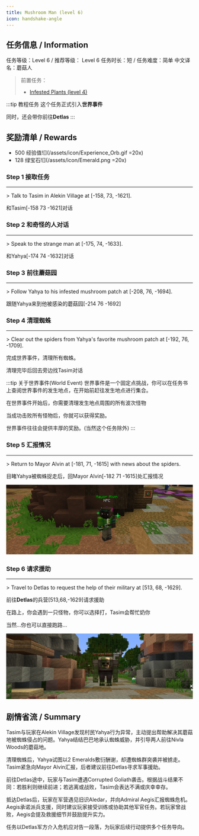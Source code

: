 ```yaml
---
title: Mushroom Man (level 6)
icon: handshake-angle
---
```


## 任务信息 / Information
任务等级：Level 6 / 推荐等级： Level 6
任务时长：短 / 任务难度：简单
中文译名：蘑菇人
>前置任务：
>+ [Infested Plants (level 4)](/quests/lvl1-10/level%204%20-%20infested%20plants.html)

:::tip 教程任务
这个任务正式引入**世界事件**

同时，还会带你前往**Detlas**
:::


## 奖励清单 / Rewards

+ 500 经验值![](/assets/icon/Experience_Orb.gif =20x) 
+ 128 绿宝石![](/assets/icon/Emerald.png =20x)

### Step 1 接取任务
---
\> Talk to Tasim in Alekin Village at [-158, 73, -1621].

和<NPC>Tasim</NPC><CC>[-158 73 -1621]</CC>对话

### Step 2 和奇怪的人对话
---
\>  Speak to the strange man at [-175, 74, -1633].

和<NPC>Yahya</NPC><CC>[-174 74 -1632]</CC>对话

### Step 3 前往蘑菇园
---
\> Follow Yahya to his infested mushroom patch at [-208, 76, -1694].

跟随<NPC>Yahya</NPC>来到他被感染的蘑菇园<CC>[-214 76 -1692]</CC>

### Step 4 清理蜘蛛
---
\> Clear out the spiders from Yahya's favorite mushroom patch at [-192, 76, -1709].

完成世界事件，清理所有蜘蛛。

清理完毕后回去旁边找<NPC>Tasim</NPC>对话

:::tip 关于世界事件(World Event)
世界事件是一个固定点挑战，你可以在任务书上查阅世界事件的发生地点，在开始前赶往发生地点进行集合。

在世界事件开始后，你需要清理发生地点周围的所有波次怪物

当成功击败所有怪物后，你就可以获得奖励。

世界事件往往会提供丰厚的奖励。(当然这个任务除外)
:::


### Step 5 汇报情况
---
\> Return to Mayor Alvin at [-181, 71, -1615] with news about the spiders.


目睹<NPC>Yahya</NPC>被蜘蛛捉走后，回<NPC>Mayor Alvin</NPC><CC>[-182 71 -1615]</CC>处汇报情况

![](/assets/img/lv16-4.png)

### Step 6 请求援助
---
\> Travel to Detlas to request the help of their military at [513, 68, -1629].

前往**Detlas**的兵营<CC>[513,68,-1629]</CC>请求援助

在路上，你会遇到一只怪物，你可以选择打，Tasim会帮忙奶你

当然...你也可以直接跑路...

![](/assets/img/lv6-7.png)

## 剧情省流 / Summary

Tasim与玩家在Alekin Village发现村民Yahya行为异常，主动提出帮助解决其蘑菇地被蜘蛛侵占的问题。Yahya结结巴巴地承认蜘蛛威胁，并引导两人前往Nivla Woods的蘑菇地。

清理蜘蛛后，Yahya试图以2 Emeralds敷衍酬谢，却遭蜘蛛群突袭并被掳走。Tasim紧急向Mayor Alvin汇报，后者建议前往Detlas寻求军事援助。

前往Detlas途中，玩家与Tasim遭遇Corrupted Goliath袭击。根据战斗结果不同：若胜利则继续前进；若逃离或战败，Tasim会表达不满或庆幸幸存。

抵达Detlas后，玩家在军营遇见旧识Aledar，并向Admiral Aegis汇报蜘蛛危机。Aegis承诺派兵支援，同时建议玩家接受训练或协助其他军官任务。若玩家曾战败，Aegis会提及救援细节并鼓励提升实力。

任务以Detlas军方介入危机应对告一段落，为玩家后续行动提供多个任务导向。

